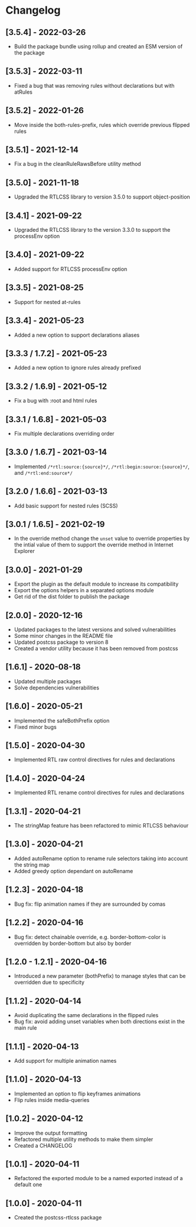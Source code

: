 # Changelog

## [3.5.4] - 2022-03-26

- Build the package bundle using rollup and created an ESM version of the package

## [3.5.3] - 2022-03-11

- Fixed a bug that was removing rules without declarations but with atRules

## [3.5.2] - 2022-01-26

- Move inside the both-rules-prefix, rules which override previous flipped rules

## [3.5.1] - 2021-12-14

- Fix a bug in the cleanRuleRawsBefore utility method

## [3.5.0] - 2021-11-18

- Upgraded the RTLCSS library to version 3.5.0 to support object-position

## [3.4.1] - 2021-09-22

- Upgraded the RTLCSS library to the version 3.3.0 to support the processEnv option

## [3.4.0] - 2021-09-22

- Added support for RTLCSS processEnv option

## [3.3.5] - 2021-08-25

- Support for nested at-rules

## [3.3.4] - 2021-05-23

- Added a new option to support declarations aliases

## [3.3.3 / 1.7.2] - 2021-05-23

- Added a new option to ignore rules already prefixed

## [3.3.2 / 1.6.9] - 2021-05-12

- Fix a bug with :root and html rules

## [3.3.1 / 1.6.8] - 2021-05-03

- Fix multiple declarations overriding order

## [3.3.0 / 1.6.7] - 2021-03-14

- Implemented `/*rtl:source:{source}*/`, `/*rtl:begin:source:{source}*/`, and `/*rtl:end:source*/`

## [3.2.0 / 1.6.6] - 2021-03-13

- Add basic support for nested rules (SCSS)

## [3.0.1 / 1.6.5] - 2021-02-19

- In the override method change the `unset` value to override properties by the intial value of them to support the override method in Internet Explorer

## [3.0.0] - 2021-01-29

- Export the plugin as the default module to increase its compatibility
- Export the options helpers in a separated options module
- Get rid of the dist folder to publish the package

## [2.0.0] - 2020-12-16

- Updated packages to the latest versions and solved vulnerabilities
- Some minor changes in the README file
- Updated postcss package to version 8
- Created a vendor utility because it has been removed from postcss

## [1.6.1] - 2020-08-18

- Updated multiple packages
- Solve dependencies vulnerabilities

## [1.6.0] - 2020-05-21

- Implemented the safeBothPrefix option
- Fixed minor bugs

## [1.5.0] - 2020-04-30

- Implemented RTL raw control directives for rules and declarations

## [1.4.0] - 2020-04-24

- Implemented RTL rename control directives for rules and declarations

## [1.3.1] - 2020-04-21

- The stringMap feature has been refactored to mimic RTLCSS behaviour

## [1.3.0] - 2020-04-21

- Added autoRename option to rename rule selectors taking into account the string map
- Added greedy option dependant on autoRename

## [1.2.3] - 2020-04-18

- Bug fix: flip animation names if they are surrounded by comas

## [1.2.2] - 2020-04-16

- Bug fix: detect chainable override, e.g. border-bottom-color is overridden by border-bottom but also by border

## [1.2.0 - 1.2.1] - 2020-04-16

- Introduced a new parameter (bothPrefix) to manage styles that can be overridden due to specificity

## [1.1.2] - 2020-04-14

- Avoid duplicating the same declarations in the flipped rules
- Bug fix: avoid adding unset variables when both directions exist in the main rule

## [1.1.1] - 2020-04-13

- Add support for multiple animation names

## [1.1.0] - 2020-04-13

- Implemented an option to flip keyframes animations
- Flip rules inside media-queries

## [1.0.2] - 2020-04-12

- Improve the output formatting
- Refactored multiple utility methods to make them simpler
- Created a CHANGELOG

## [1.0.1] - 2020-04-11

- Refactored the exported module to be a named exported instead of a default one

## [1.0.0] - 2020-04-11

- Created the postcss-rtlcss package